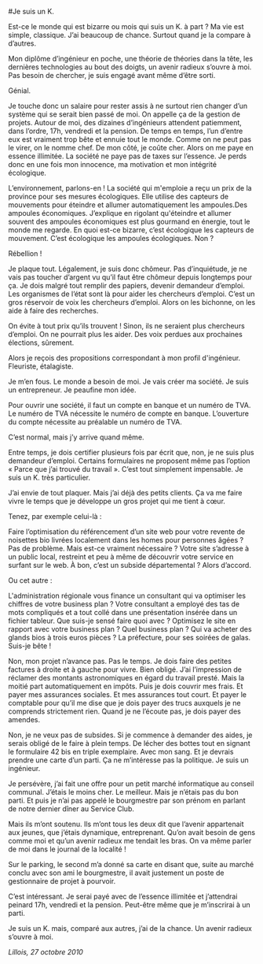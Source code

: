 #Je suis un K.

Est-ce le monde qui est bizarre ou mois qui suis un K. à part ? Ma vie est simple, classique. J’ai beaucoup de chance. Surtout quand je la compare à d’autres.

Mon diplôme d’ingénieur en poche, une théorie de théories dans la tête, les dernières technologies au bout des doigts, un avenir radieux s’ouvre à moi. Pas besoin de chercher, je suis engagé avant même d’être sorti.

Génial.

Je touche donc un salaire pour rester assis à ne surtout rien changer d’un système qui se serait bien passé de moi. On appelle ça de la gestion de projets. Autour de moi, des dizaines d’ingénieurs attendent patiemment, dans l’ordre, 17h, vendredi et la pension. De temps en temps, l’un d’entre eux est vraiment trop bête et ennuie tout le monde. Comme on ne peut pas le virer, on le nomme chef. De mon côté, je coûte cher. Alors on me paye en essence illimitée. La société ne paye pas de taxes sur l’essence. Je perds donc en une fois mon innocence, ma motivation et mon intégrité écologique.

L’environnement, parlons-en ! La société qui m'emploie a reçu un prix de la province pour ses mesures écologiques. Elle utilise des capteurs de mouvements pour éteindre et allumer automatiquement les ampoules.Des ampoules économiques. J’explique en rigolant qu'éteindre et allumer souvent des ampoules économiques est plus gourmand en énergie, tout le monde me regarde. En quoi est-ce bizarre, c’est écologique les capteurs de mouvement. C’est écologique les ampoules écologiques. Non ?

Rébellion !

Je plaque tout. Légalement, je suis donc chômeur. Pas d’inquiétude, je ne vais pas toucher d’argent vu qu’il faut être chômeur depuis longtemps pour ça. Je dois malgré tout remplir des papiers, devenir demandeur d’emploi. Les organismes de l’état sont là pour aider les chercheurs d’emploi. C’est un gros réservoir de voix les chercheurs d’emploi. Alors on les bichonne, on les aide à faire des recherches.

On évite à tout prix qu’ils trouvent ! Sinon, ils ne seraient plus chercheurs d’emploi. On ne pourrait plus les aider. Des voix perdues aux prochaines élections, sûrement.

Alors je reçois des propositions correspondant à mon profil d'ingénieur. Fleuriste, étalagiste.

Je m’en fous. Le monde a besoin de moi. Je vais créer ma société. Je suis un entrepreneur. Je peaufine mon idée.

Pour ouvrir une société, il faut un compte en banque et un numéro de TVA. Le numéro de TVA nécessite le numéro de compte en banque. L’ouverture du compte nécessite au préalable un numéro de TVA.

C’est normal, mais j’y arrive quand même.

Entre temps, je dois certifier plusieurs fois par écrit que, non, je ne suis plus demandeur d’emploi. Certains formulaires ne proposent même pas l’option « Parce que j’ai trouvé du travail ». C’est tout simplement impensable. Je suis un K. très particulier.

J’ai envie de tout plaquer. Mais j’ai déjà des petits clients. Ça va me faire vivre le temps que je développe un gros projet qui me tient à cœur.

Tenez, par exemple celui-là :

Faire l’optimisation du référencement d’un site web pour votre revente de noisettes bio livrées localement dans les homes pour personnes âgées ? Pas de problème. Mais est-ce vraiment nécessaire ? Votre site s’adresse à un public local, restreint et peu à même de découvrir votre service en surfant sur le web. À bon, c’est un subside départemental ? Alors d’accord.

Ou cet autre :

L'administration régionale vous finance un consultant qui va optimiser les chiffres de votre business plan ? Votre consultant a employé des tas de mots compliqués et a tout collé dans une présentation insérée dans un fichier tableur. Que suis-je sensé faire quoi avec ? Optimisez le site en rapport avec votre business plan ? Quel business plan ? Qui va acheter des glands bios à trois euros pièces ? La préfecture, pour ses soirées de galas. Suis-je bête !

Non, mon projet n’avance pas. Pas le temps. Je dois faire des petites factures à droite et à gauche pour vivre. Bien obligé. J’ai l’impression de réclamer des montants astronomiques en égard du travail presté. Mais la moitié part automatiquement en impôts. Puis je dois couvrir mes frais. Et payer mes assurances sociales. Et mes assurances tout court. Et payer le comptable pour qu’il me dise que je dois payer des trucs auxquels je ne comprends strictement rien. Quand je ne l’écoute pas, je dois payer des amendes.

Non, je ne veux pas de subsides. Si je commence à demander des aides, je serais obligé de le faire à plein temps. De lécher des bottes tout en signant le formulaire 42 bis en triple exemplaire. Avec mon sang. Et je devrais prendre une carte d’un parti. Ça ne m’intéresse pas la politique. Je suis un ingénieur.

Je persévère, j’ai fait une offre pour un petit marché informatique au conseil communal. J’étais le moins cher. Le meilleur. Mais je n’étais pas du bon parti. Et puis je n’ai pas appelé le bourgmestre par son prénom en parlant de notre dernier dîner au Service Club.

Mais ils m’ont soutenu. Ils m’ont tous les deux dit que l’avenir appartenait aux jeunes, que j’étais dynamique, entreprenant. Qu’on avait besoin de gens comme moi et qu’un avenir radieux me tendait les bras. On va même parler de moi dans le journal de la localité !

Sur le parking, le second m’a donné sa carte en disant que, suite au marché conclu avec son ami le bourgmestre, il avait justement un poste de gestionnaire de projet à pourvoir.

C’est intéressant. Je serai payé avec de l’essence illimitée et j’attendrai peinard 17h, vendredi et la pension. Peut-être même que je m’inscrirai à un parti.

Je suis un K. mais, comparé aux autres, j’ai de la chance. Un avenir radieux s’ouvre à moi.

*Lillois, 27 octobre 2010*
